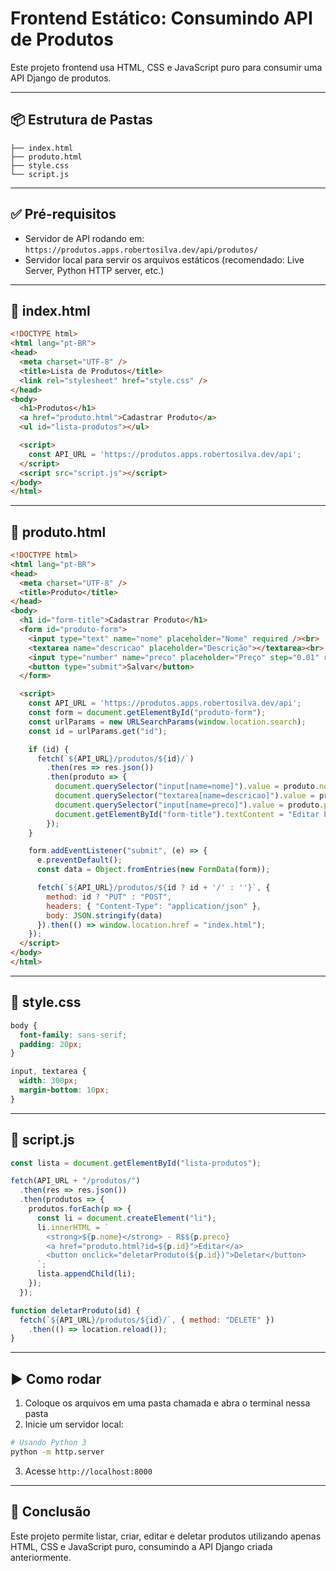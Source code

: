 # Frontend Estático: Consumindo API de Produtos

Este projeto frontend usa HTML, CSS e JavaScript puro para consumir uma API Django de produtos.

---

## 📦 Estrutura de Pastas

```
├── index.html
├── produto.html
├── style.css
└── script.js
```

---

## ✅ Pré-requisitos

- Servidor de API rodando em: `https://produtos.apps.robertosilva.dev/api/produtos/`
- Servidor local para servir os arquivos estáticos (recomendado: Live Server, Python HTTP server, etc.)

---

## 📄 index.html

```html
<!DOCTYPE html>
<html lang="pt-BR">
<head>
  <meta charset="UTF-8" />
  <title>Lista de Produtos</title>
  <link rel="stylesheet" href="style.css" />
</head>
<body>
  <h1>Produtos</h1>
  <a href="produto.html">Cadastrar Produto</a>
  <ul id="lista-produtos"></ul>

  <script>
    const API_URL = 'https://produtos.apps.robertosilva.dev/api';
  </script>
  <script src="script.js"></script>
</body>
</html>
```

---

## 📄 produto.html

```html
<!DOCTYPE html>
<html lang="pt-BR">
<head>
  <meta charset="UTF-8" />
  <title>Produto</title>
</head>
<body>
  <h1 id="form-title">Cadastrar Produto</h1>
  <form id="produto-form">
    <input type="text" name="nome" placeholder="Nome" required /><br>
    <textarea name="descricao" placeholder="Descrição"></textarea><br>
    <input type="number" name="preco" placeholder="Preço" step="0.01" required /><br>
    <button type="submit">Salvar</button>
  </form>

  <script>
    const API_URL = 'https://produtos.apps.robertosilva.dev/api';
    const form = document.getElementById("produto-form");
    const urlParams = new URLSearchParams(window.location.search);
    const id = urlParams.get("id");

    if (id) {
      fetch(`${API_URL}/produtos/${id}/`)
        .then(res => res.json())
        .then(produto => {
          document.querySelector("input[name=nome]").value = produto.nome;
          document.querySelector("textarea[name=descricao]").value = produto.descricao;
          document.querySelector("input[name=preco]").value = produto.preco;
          document.getElementById("form-title").textContent = "Editar Produto";
        });
    }

    form.addEventListener("submit", (e) => {
      e.preventDefault();
      const data = Object.fromEntries(new FormData(form));

      fetch(`${API_URL}/produtos/${id ? id + '/' : ''}`, {
        method: id ? "PUT" : "POST",
        headers: { "Content-Type": "application/json" },
        body: JSON.stringify(data)
      }).then(() => window.location.href = "index.html");
    });
  </script>
</body>
</html>
```

---

## 📄 style.css

```css
body {
  font-family: sans-serif;
  padding: 20px;
}

input, textarea {
  width: 300px;
  margin-bottom: 10px;
}
```

---

## 📄 script.js

```javascript
const lista = document.getElementById("lista-produtos");

fetch(API_URL + "/produtos/")
  .then(res => res.json())
  .then(produtos => {
    produtos.forEach(p => {
      const li = document.createElement("li");
      li.innerHTML = `
        <strong>${p.nome}</strong> - R$${p.preco}
        <a href="produto.html?id=${p.id}">Editar</a>
        <button onclick="deletarProduto(${p.id})">Deletar</button>
      `;
      lista.appendChild(li);
    });
  });

function deletarProduto(id) {
  fetch(`${API_URL}/produtos/${id}/`, { method: "DELETE" })
    .then(() => location.reload());
}
```

---

## ▶️ Como rodar

1. Coloque os arquivos em uma pasta chamada e abra o terminal nessa pasta
2. Inicie um servidor local:

```bash
# Usando Python 3
python -m http.server
```

3. Acesse `http://localhost:8000`

---

## 🏁 Conclusão

Este projeto permite listar, criar, editar e deletar produtos utilizando apenas HTML, CSS e JavaScript puro, consumindo a API Django criada anteriormente.
